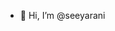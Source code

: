 - 👋 Hi, I’m @seeyarani

<!---
seeyarani/seeyarani is a ✨ special ✨ repository because its `README.md` (this file) appears on your GitHub profile.
You can click the Preview link to take a look at your changes.
--->
